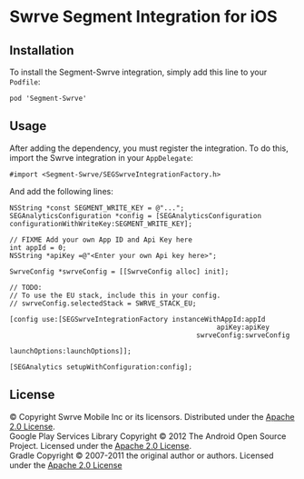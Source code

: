 # Swrve Segment Integration for iOS

## Installation

To install the Segment-Swrve integration, simply add this line to your `Podfile`:

```
pod 'Segment-Swrve'
```

## Usage

After adding the dependency, you must register the integration.  To do this, import the Swrve integration in your `AppDelegate`:

```
#import <Segment-Swrve/SEGSwrveIntegrationFactory.h>
```

And add the following lines:

```
NSString *const SEGMENT_WRITE_KEY = @"...";
SEGAnalyticsConfiguration *config = [SEGAnalyticsConfiguration configurationWithWriteKey:SEGMENT_WRITE_KEY];

// FIXME Add your own App ID and Api Key here
int appId = 0;
NSString *apiKey =@"<Enter your own Api key here>";

SwrveConfig *swrveConfig = [[SwrveConfig alloc] init];

// TODO:
// To use the EU stack, include this in your config.
// swrveConfig.selectedStack = SWRVE_STACK_EU;

[config use:[SEGSwrveIntegrationFactory instanceWithAppId:appId
                                                   apiKey:apiKey
                                              swrveConfig:swrveConfig
                                            launchOptions:launchOptions]];

[SEGAnalytics setupWithConfiguration:config];
```

## License

© Copyright Swrve Mobile Inc or its licensors. Distributed under the [Apache 2.0 License](LICENSE).  
Google Play Services Library Copyright © 2012 The Android Open Source Project. Licensed under the [Apache 2.0 License](http://www.apache.org/licenses/LICENSE-2.0).  
Gradle Copyright © 2007-2011 the original author or authors. Licensed under the [Apache 2.0 License](http://www.apache.org/licenses/LICENSE-2.0)
